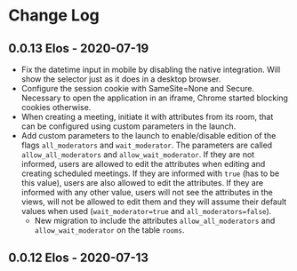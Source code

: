 # Change Log

## 0.0.13 Elos - 2020-07-19

* Fix the datetime input in mobile by disabling the native integration. Will show
  the selector just as it does in a desktop browser.
* Configure the session cookie with SameSite=None and Secure. Necessary to open the application
  in an iframe, Chrome started blocking cookies otherwise.
* When creating a meeting, initiate it with attributes from its room, that can be configured
  using custom parameters in the launch.
* Add custom parameters to the launch to enable/disable edition of the flags `all_moderators`
  and `wait_moderator`. The parameters are called `allow_all_moderators` and `allow_wait_moderator`.
  If they are not informed, users are allowed to edit the attributes when editing and creating
  scheduled meetings. If they are informed with `true` (has to be this value), users are also
  allowed to edit the attributes. If they are informed with any other value, users will not
  see the attributes in the views, will not be allowed to edit them and they will assume
  their default values when used (`wait_moderator=true` and `all_moderators=false`).
  * New migration to include the attributes `allow_all_moderators` and `allow_wait_moderator`
    on the table `rooms`.

## 0.0.12 Elos - 2020-07-13
